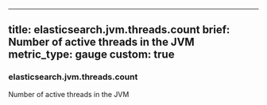 
---
title: elasticsearch.jvm.threads.count
brief: Number of active threads in the JVM
metric_type: gauge
custom: true
---
### elasticsearch.jvm.threads.count

Number of active threads in the JVM
